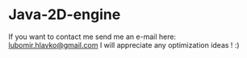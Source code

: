 Java-2D-engine
==============
If you want to contact me send me an e-mail here: lubomir.hlavko@gmail.com
I will appreciate any optimization ideas ! :)

